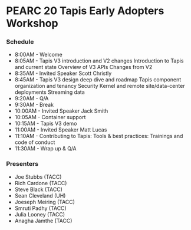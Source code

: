 # PEARC 20 Tapis Early Adopters Workshop

### Schedule
* 8:00AM  - Welcome 
* 8:05AM  - Tapis V3 introduction and V2 changes 
		    Introduction to Tapis and current state 
		    Overview of V3 APIs 
		    Changes from V2 
* 8:35AM  - Invited Speaker Scott Christly 
* 8:45AM  - Tapis V3 design deep dive and roadmap
		    Tapis component organization and tenancy 
            Security Kernel and remote site/data-center deployments 
            Streaming data 
* 9:20AM  - Q/A  
* 9:30AM  - Break
* 10:00AM - Invited Speaker Jack Smith
* 10:05AM - Container support 
* 10:15AM - Tapis V3 demo 
* 11:00AM - Invited Speaker Matt Lucas
* 11:10AM - Contributing to Tapis: 
		    Tools & best practices: 
	        Trainings and code of conduct
* 11:30AM - Wrap up & Q/A


### Presenters 
* Joe Stubbs (TACC)
* Rich Cardone (TACC)
* Steve Black (TACC)
* Sean Cleveland (UH)
* Joeseph Meiring (TACC)
* Smruti Padhy (TACC)
* Julia Looney (TACC)
* Anagha Jamthe (TACC)


